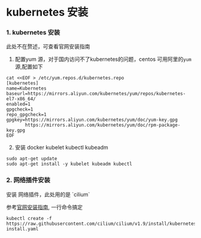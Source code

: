 # kubernetes 安装

### 1. kubernetes 安装

此处不在赘述，可查看官网安装指南 

1. 配置yum 源，对于国内访问不了kubernetes的问题，centos 可用阿里的`yum` 源,配置如下 

```text
cat <<EOF > /etc/yum.repos.d/kubernetes.repo
[kubernetes]
name=Kubernetes
baseurl=https://mirrors.aliyun.com/kubernetes/yum/repos/kubernetes-el7-x86_64/
enabled=1
gpgcheck=1
repo_gpgcheck=1
gpgkey=https://mirrors.aliyun.com/kubernetes/yum/doc/yum-key.gpg
       https://mirrors.aliyun.com/kubernetes/yum/doc/rpm-package-key.gpg
EOF
```

 2. 安装 docker  kubelet  kubectl kubeadm

```text
sudo apt-get update
sudo apt-get install -y kubelet kubeadm kubectl
```

### 2. 网络插件安装

安装 网络插件，此处用的是 \`cilium\`

参考[官网安装指南](https://docs.cilium.io/en/v1.9/gettingstarted/k8s-install-default/), 一行命令搞定

```text
kubectl create -f https://raw.githubusercontent.com/cilium/cilium/v1.9/install/kubernetes/quick-install.yaml
```





